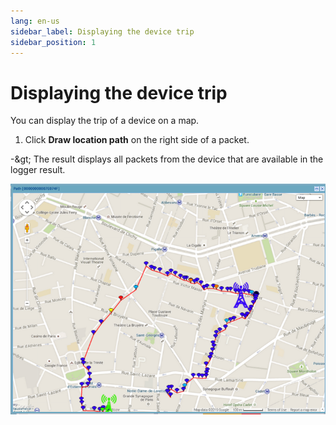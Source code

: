 ```yaml
---
lang: en-us
sidebar_label: Displaying the device trip
sidebar_position: 1
---
```


# Displaying the device trip

You can display the trip of a device on a map.

1.  Click **Draw location path** on the
    right side of a packet.

-\&gt; The result displays all packets from the device that are available
in the logger result.

![](./_images/trip-interface-1.png)

